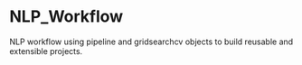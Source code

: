 # NLP_Workflow
NLP workflow using pipeline and gridsearchcv objects to build reusable and extensible projects.
